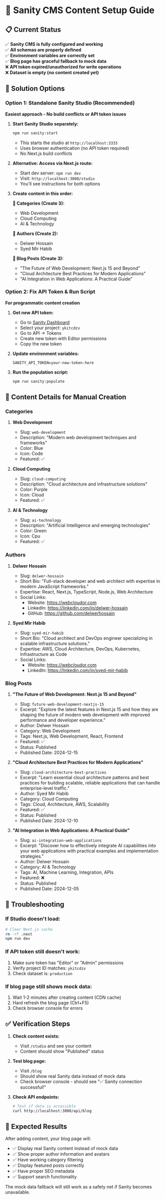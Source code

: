 # 🚀 Sanity CMS Content Setup Guide

## 📋 Current Status

✅ **Sanity CMS is fully configured and working**  
✅ **All schemas are properly defined**  
✅ **Environment variables are correctly set**  
✅ **Blog page has graceful fallback to mock data**  
❌ **API token expired/unauthorized for write operations**  
❌ **Dataset is empty (no content created yet)**

## 🎯 Solution Options

### Option 1: Standalone Sanity Studio (Recommended)

**Easiest approach - No build conflicts or API token issues**

1. **Start Sanity Studio separately:**
   ```bash
   npm run sanity:start
   ```
   - This starts the studio at `http://localhost:3333`
   - Uses browser authentication (no API token required)
   - No Next.js build conflicts

2. **Alternative: Access via Next.js route:**
   - Start dev server: `npm run dev`
   - Visit: `http://localhost:3000/studio`
   - You'll see instructions for both options

3. **Create content in this order:**

   **📂 Categories (Create 3):**
   - Web Development
   - Cloud Computing  
   - AI & Technology

   **👥 Authors (Create 2):**
   - Delwer Hossain
   - Syed Mir Habib

   **📝 Blog Posts (Create 3):**
   - "The Future of Web Development: Next.js 15 and Beyond"
   - "Cloud Architecture Best Practices for Modern Applications"  
   - "AI Integration in Web Applications: A Practical Guide"

### Option 2: Fix API Token & Run Script

**For programmatic content creation**

1. **Get new API token:**
   - Go to [Sanity Dashboard](https://sanity.io/manage)
   - Select your project: `ykitcdzv`
   - Go to API → Tokens
   - Create new token with Editor permissions
   - Copy the new token

2. **Update environment variables:**
   ```env
   SANITY_API_TOKEN=your-new-token-here
   ```

3. **Run the population script:**
   ```bash
   npm run sanity:populate
   ```

## 📝 Content Details for Manual Creation

### Categories

1. **Web Development**
   - Slug: `web-development`
   - Description: "Modern web development techniques and frameworks"
   - Color: Blue
   - Icon: Code
   - Featured: ✅

2. **Cloud Computing**
   - Slug: `cloud-computing`
   - Description: "Cloud architecture and infrastructure solutions"
   - Color: Purple
   - Icon: Cloud
   - Featured: ✅

3. **AI & Technology**
   - Slug: `ai-technology`
   - Description: "Artificial Intelligence and emerging technologies"
   - Color: Green
   - Icon: Cpu
   - Featured: ✅

### Authors

1. **Delwer Hossain**
   - Slug: `delwer-hossain`
   - Short Bio: "Full-stack developer and web architect with expertise in modern JavaScript frameworks."
   - Expertise: React, Next.js, TypeScript, Node.js, Web Architecture
   - Social Links:
     - Website: https://webcloudor.com
     - LinkedIn: https://linkedin.com/in/delwer-hossain
     - GitHub: https://github.com/delwerhossain

2. **Syed Mir Habib**
   - Slug: `syed-mir-habib`
   - Short Bio: "Cloud architect and DevOps engineer specializing in scalable infrastructure solutions."
   - Expertise: AWS, Cloud Architecture, DevOps, Kubernetes, Infrastructure as Code
   - Social Links:
     - Website: https://webcloudor.com
     - LinkedIn: https://linkedin.com/in/syed-mir-habib

### Blog Posts

1. **"The Future of Web Development: Next.js 15 and Beyond"**
   - Slug: `future-web-development-nextjs-15`
   - Excerpt: "Explore the latest features in Next.js 15 and how they are shaping the future of modern web development with improved performance and developer experience."
   - Author: Delwer Hossain
   - Category: Web Development
   - Tags: Next.js, Web Development, React, Frontend
   - Featured: ✅
   - Status: Published
   - Published Date: 2024-12-15

2. **"Cloud Architecture Best Practices for Modern Applications"**
   - Slug: `cloud-architecture-best-practices`
   - Excerpt: "Learn essential cloud architecture patterns and best practices for building scalable, reliable applications that can handle enterprise-level traffic."
   - Author: Syed Mir Habib
   - Category: Cloud Computing
   - Tags: Cloud, Architecture, AWS, Scalability
   - Featured: ✅
   - Status: Published
   - Published Date: 2024-12-10

3. **"AI Integration in Web Applications: A Practical Guide"**
   - Slug: `ai-integration-web-applications`
   - Excerpt: "Discover how to effectively integrate AI capabilities into your web applications with practical examples and implementation strategies."
   - Author: Delwer Hossain
   - Category: AI & Technology
   - Tags: AI, Machine Learning, Integration, APIs
   - Featured: ❌
   - Status: Published
   - Published Date: 2024-12-05

## 🔧 Troubleshooting

### If Studio doesn't load:
```bash
# Clear Next.js cache
rm -rf .next
npm run dev
```

### If API token still doesn't work:
1. Make sure token has "Editor" or "Admin" permissions
2. Verify project ID matches: `ykitcdzv`
3. Check dataset is: `production`

### If blog page still shows mock data:
1. Wait 1-2 minutes after creating content (CDN cache)
2. Hard refresh the blog page (Ctrl+F5)
3. Check browser console for errors

## ✅ Verification Steps

1. **Check content exists:**
   - Visit `/studio` and see your content
   - Content should show "Published" status

2. **Test blog page:**
   - Visit `/blog` 
   - Should show real Sanity data instead of mock data
   - Check browser console - should see "✅ Sanity connection successful!"

3. **Check API endpoints:**
   ```bash
   # Test if data is accessible
   curl http://localhost:3000/api/blog
   ```

## 🎉 Expected Results

After adding content, your blog page will:
- ✅ Display real Sanity content instead of mock data
- ✅ Show proper author information and avatars
- ✅ Have working category filtering
- ✅ Display featured posts correctly
- ✅ Have proper SEO metadata
- ✅ Support search functionality

The mock data fallback will still work as a safety net if Sanity becomes unavailable.